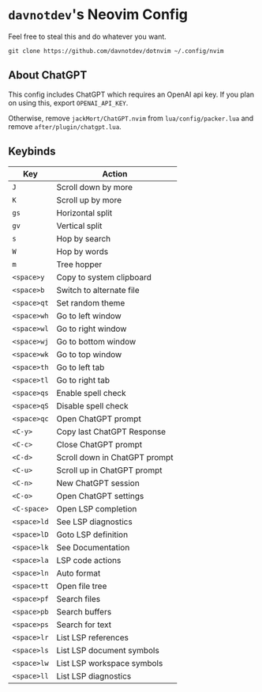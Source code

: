 # `davnotdev`'s Neovim Config

Feel free to steal this and do whatever you want.

`git clone https://github.com/davnotdev/dotnvim ~/.config/nvim`

## About ChatGPT

This config includes ChatGPT which requires an OpenAI api key.
If you plan on using this, export `OPENAI_API_KEY`.

Otherwise, remove `jackMort/ChatGPT.nvim` from `lua/config/packer.lua` and
remove `after/plugin/chatgpt.lua`.

## Keybinds

| Key         | Action                        |
| ----------- | ----------------------------- |
| `J`         | Scroll down by more           |
| `K`         | Scroll up by more             |
| `gs`        | Horizontal split              |
| `gv`        | Vertical split                |
| `s`         | Hop by search                 |
| `W`         | Hop by words                  |
| `m`         | Tree hopper                   |
| `<space>y`  | Copy to system clipboard      |
| `<space>b`  | Switch to alternate file      |
| `<space>qt` | Set random theme              |
| `<space>wh` | Go to left window             |
| `<space>wl` | Go to right window            |
| `<space>wj` | Go to bottom window           |
| `<space>wk` | Go to top window              |
| `<space>th` | Go to left tab                |
| `<space>tl` | Go to right tab               |
| `<space>qs` | Enable spell check            |
| `<space>qS` | Disable spell check           |
| `<space>qc` | Open ChatGPT prompt           |
| `<C-y>`     | Copy last ChatGPT Response    |
| `<C-c>`     | Close ChatGPT prompt          |
| `<C-d>`     | Scroll down in ChatGPT prompt |
| `<C-u>`     | Scroll up in ChatGPT prompt   |
| `<C-n>`     | New ChatGPT session           |
| `<C-o>`     | Open ChatGPT settings         |
| `<C-space>` | Open LSP completion           |
| `<space>ld` | See LSP diagnostics           |
| `<space>lD` | Goto LSP definition           |
| `<space>lk` | See Documentation             |
| `<space>la` | LSP code actions              |
| `<space>ln` | Auto format                   |
| `<space>tt` | Open file tree                |
| `<space>pf` | Search files                  |
| `<space>pb` | Search buffers                |
| `<space>ps` | Search for text               |
| `<space>lr` | List LSP references           |
| `<space>ls` | List LSP document symbols     |
| `<space>lw` | List LSP workspace symbols    |
| `<space>ll` | List LSP diagnostics          |
